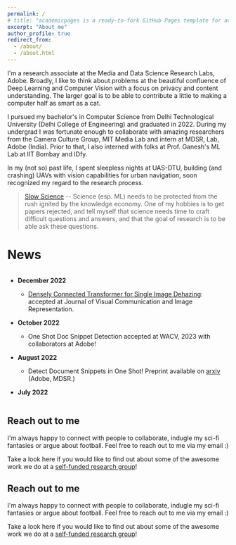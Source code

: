 ```yaml
---
permalink: /
# title: "academicpages is a ready-to-fork GitHub Pages template for academic personal websites"
excerpt: "About me"
author_profile: true
redirect_from: 
  - /about/
  - /about.html
---
```


I'm a research associate at the Media and Data Science Research Labs, Adobe. Broadly, I like to think about problems at the beautiful confluence of Deep Learning and Computer Vision with a focus on privacy and content understanding. The larger goal is to be able to contribute a little to making a computer half as smart as a cat.

I pursued my bachelor's in Computer Science from Delhi Technological University (Delhi College of Engineering) and graduated in 2022. During my undergrad I was fortunate enough to collaborate with amazing researchers from the Camera Culture Group, MIT Media Lab and intern at MDSR, Lab, Adobe (India). Prior to that, I also interned with folks at Prof. Ganesh's ML Lab at IIT Bombay and IDfy.

In my (not so) past life, I spent sleepless nights at UAS-DTU, building (and crashing) UAVs with vision capabilities for urban navigation, soon recognized my regard to the research process. 


> [Slow Science](https://acofacien.org/images/files/BIBLIOTECA/Poliiticas_educacion_superior/SLOW%20SCIENCE%20MANIFESTO.pdf) -- Science (esp. ML) needs to be protected from the rush ignited by the knowledge economy. One of my hobbies is to get papers rejected, and tell myself that science needs time to craft difficult questions and answers, and that the goal of research is to be able ask these questions. 



# News

<div style="max-height: 300px; overflow-y: auto;">

  - **December 2022**
    - [Densely Connected Transformer for Single Image Dehazing](https://doi.org/10.1016/j.jvcir.2022.103722): accepted at Journal of Visual Communication and Image Representation.

  - **October 2022**
    - One Shot Doc Snippet Detection accepted at WACV, 2023 with collaborators at Adobe!

  - **August 2022**
    - Detect Document Snippets in One Shot! Preprint available on [arxiv](https://arxiv.org/abs/2209.06584) (Adobe, MDSR.)

  - **July 2022**
    - Joined MDSR Labs, Adobe, India.
    - CBNS accepted at ECCV 2022!
    - Completed undergrad :)

  - **March 2022**
      - [Preprint](https://web.media.mit.edu/~ayushc/CBNS.pdf): CBNS for Private Sampling for 3D point clouds with potential for deploying ML systems in sensitive environments.
      - [Preprint](https://arxiv.org/abs/2112.01637): AdaSplit for Low resource distributed ML systems (Split Learning)
      - Received pre-placement offer from Adobe!

  - **December 2021**
    - Attended NIPS '21 and presented our work on Benford's Law ([paper](https://ml4physicalsciences.github.io/2021/files/NeurIPS_ML4PS_2021_99.pdf)/[poster](https://ml4physicalsciences.github.io/2021/files/NeurIPS_ML4PS_2021_99_poster.png))

  - **Aug 2021**
    - Do Neural Network Parameters also follow Benford's Law? Our work exploring interesting properties of parameter distribution accepted at NIPS'21 [ML4Physics](https://ml4physicalsciences.github.io/2021/) workshop!

  - **May 2021**
    - Began Research Internship at Adobe, MDSR.

  - **February 2021**
    - Began collaborations with [Ayush Chopra](https://www.media.mit.edu/people/ayushc/overview/) at [Massachusetts Institute of Technology, Media Lab](https://www.media.mit.edu/) (work on Split Learning, Private CV) and [Yannic Kilcher (ETH Zurich)](http://www.da.inf.ethz.ch/people/YannicKilcher/) (extension of Benford's Law preprint).

  - **October 2020**
    - Began a project on Benford's Law with the newly founded [research group](https://github.com/The-Learning-Machines).
    - Began internship with [Prof. Ganesh](https://www.cse.iitb.ac.in/~ganesh/) at Indian Institute of Technology, Bombay.

  - **October 2018 - Aug 2020**
    - Joined ML Lab at Delhi Technological University, exploring work on Image Dehazing and transformers.
    - Completed internship at [IDfy](https://www.idfy.com/), working on a signature matching service with the data science team.
    - Reached the final phase of [IAF-Mehar Baba Prize](https://indianexpress.com/article/cities/bangalore/iaf-announces-winners-mehar-baba-swarm-drone-competition-7588658/) in collaboration with [Adani Aerospace](https://www.adanidefence.com/) (the only undergrad team in the top 3), winners of the best comm architecture.
    - Worked on the fabrication of the VTOL system for IAF Mehar Baba Competition phase one .
    - Joined Team [UAS-DTU](https://uasdtu.com/) and began working on [Indian Air Force (IAF) Mehar Baba Competition](https://indianexpress.com/article/cities/bangalore/iaf-announces-winners-mehar-baba-swarm-drone-competition-7588658/).
</div>


Reach out to me
------
I'm always happy to connect with people to collaborate, indugle my sci-fi fantasies or argue about football. Feel free to reach out to me via my email :)

Take a look here if you would like to find out about some of the awesome work we do at a [self-funded research group](https://github.com/The-Learning-Machines)!


Reach out to me
------
I'm always happy to connect with people to collaborate, indugle my sci-fi fantasies or argue about football. Feel free to reach out to me via my email :)

Take a look here if you would like to find out about some of the awesome work we do at a [self-funded research group](https://github.com/The-Learning-Machines)!

